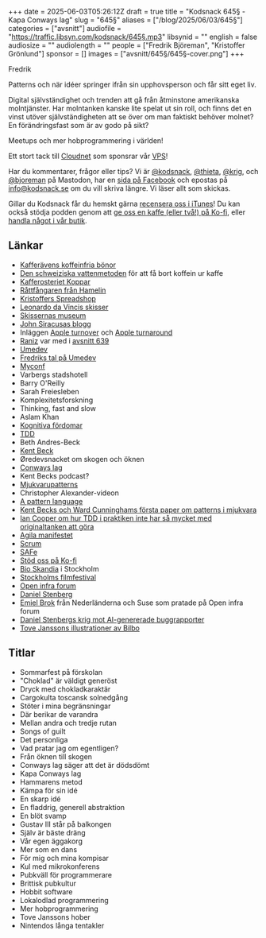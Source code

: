 +++
date = 2025-06-03T05:26:12Z
draft = true
title = "Kodsnack 645§ - Kapa Conways lag"
slug = "645§"
aliases = ["/blog/2025/06/03/645§"]
categories = ["avsnitt"]
audiofile = "https://traffic.libsyn.com/kodsnack/645§.mp3"
libsynid = ""
english = false
audiosize = ""
audiolength = ""
people = ["Fredrik Björeman", "Kristoffer Grönlund"]
sponsor = []
images = ["avsnitt/645§/645§-cover.png"]
+++

Fredrik 

Patterns och när idéer springer ifrån sin upphovsperson och får sitt eget liv.

Digital självständighet och trenden att gå från åtminstone amerikanska molntjänster. Har molntanken kanske lite spelat ut sin roll, och finns det en vinst utöver självständigheten att se över om man faktiskt behöver molnet? En förändringsfast som är av godo på sikt?

Meetups och mer hobprogrammering i världen!

Ett stort tack till [Cloudnet](https://www.cloudnet.se) som sponsrar vår [VPS](https://en.wikipedia.org/wiki/Virtual_private_server)!

Har du kommentarer, frågor eller tips? Vi är [@kodsnack](https://social.podsnack.se/@kodsnack), [@thieta](https://6510.nu/@thieta), [@krig](https://6510.nu/@krig), och [@bjoreman](https://toot.cafe/@bjoreman) på Mastodon, har en [sida på Facebook](https://www.facebook.com/) och epostas på [info@kodsnack.se](mailto:info@kodsnack.se) om du vill skriva längre. Vi läser allt som skickas.

Gillar du Kodsnack får du hemskt gärna [recensera oss i iTunes](https://itunes.apple.com/se/podcast/kodsnack/id561631498?l=en)! Du kan också stödja podden genom att <a href="https://ko-fi.com/kodsnack" rel="payment">ge oss en kaffe (eller två!) på Ko-fi</a>, eller [handla något i vår butik](https://shop.spreadshirt.se/kodsnack/).

## Länkar
* [Kafferävens koffeinfria bönor](https://www.kafferaven.se/collections/all-products/products/sova-rav-koffeinfritt-kaffe-nicaragua)
* [Den schweiziska vattenmetoden](https://en.wikipedia.org/wiki/Decaffeination#Swiss_Water) för att få bort koffein ur kaffe
* [Kafferosteriet Koppar](https://kafferosterietkoppar.se/)
* [Råttfångaren från Hamelin](https://en.wikipedia.org/wiki/Pied_Piper_of_Hamelin)
* [Kristoffers Spreadshop](https://ziran.myspreadshop.se/)
* [Leonardo da Vincis skisser](https://www.leonardodavinci.net/drawings.jsp)
* [Skissernas museum](https://skissernasmuseum.se/)
* [John Siracusas blogg](https://hypercritical.co/)
* Inläggen [Apple turnover](https://hypercritical.co/2025/05/09/apple-turnover) och [Apple turnaround](https://hypercritical.co/2025/05/20/apple-turnaround)
* [Raniz](https://raniz.blog/) var med i [avsnitt 639](https://kodsnack.se/639/)
* [Umedev](https://umedev.se/)
* [Fredriks tal på Umedev](https://www.youtube.com/watch?v=ltdFJ37Cr8s)
* [Myconf](https://myconf.io/)
* Varbergs stadshotell
* Barry O'Reilly
* Sarah Freiesleben
* Komplexitetsforskning
* Thinking, fast and slow
* Aslam Khan
* [Kognitiva fördomar](https://en.wikipedia.org/wiki/Cognitive_bias)
* [TDD](https://en.wikipedia.org/wiki/Test-driven_development)
* Beth Andres-Beck
* [Kent Beck](https://en.wikipedia.org/wiki/Kent_Beck)
* Øredevsnacket om skogen och öknen
* [Conways lag](https://en.wikipedia.org/wiki/Conway%27s_law)
* Kent Becks podcast?
* [Mjukvarupatterns](https://en.wikipedia.org/wiki/Architectural_pattern)
* Christopher Alexander-videon
* [A pattern language](https://en.wikipedia.org/wiki/A_Pattern_Language)
* [Kent Becks och Ward Cunninghams första paper om patterns i mjukvara](https://c2.com/doc/oopsla87.html)
* [Ian Cooper om hur TDD i praktiken inte har så mycket med originaltanken att göra](https://www.youtube.com/watch?v=EZ05e7EMOLM&t=1s)
* [Agila manifestet](https://agilemanifesto.org/)
* [Scrum](https://en.wikipedia.org/wiki/Scrum_%28software_development%29)
* [SAFe](https://en.wikipedia.org/wiki/Scaled_agile_framework)
* [Stöd oss på Ko-fi](https://ko-fi.com/kodsnack/)
* [Bio Skandia](https://bioskandia.se/) i Stockholm
* [Stockholms filmfestival](https://www.stockholmfilmfestival.se/)
* [Open infra forum](https://www.meetup.com/openinfra-user-group-sweden/events/306139678/)
* [Daniel Stenberg](https://daniel.haxx.se/)
* [Emiel Brok](https://www.youtube.com/channel/UClDSlnTi91aWX1-7KTECm6Q/about) från Nederländerna och Suse som pratade på Open infra forum
* [Daniel Stenbergs krig mot AI-genererade buggrapporter](https://arstechnica.com/gadgets/2025/05/open-source-project-curl-is-sick-of-users-submitting-ai-slop-vulnerabilities/)
* [Tove Janssons illustrationer av Bilbo](https://tovejansson.com/sv/bilbo-hobbit-tolkien/)

## Titlar
* Sommarfest på förskolan
* "Choklad" är väldigt generöst
* Dryck med chokladkaraktär
* Cargokulta toscansk solnedgång
* Stöter i mina begränsningar
* Där berikar de varandra
* Mellan andra och tredje rutan
* Songs of guilt
* Det personliga
* Vad pratar jag om egentligen?
* Från öknen till skogen
* Conways lag säger att det är dödsdömt
* Kapa Conways lag
* Hammarens metod
* Kämpa för sin idé
* En skarp idé
* En fladdrig, generell abstraktion
* En blöt svamp
* Gustav III står på balkongen
* Själv är bäste dräng
* Vår egen äggakorg
* Mer som en dans
* För mig och mina kompisar
* Kul med mikrokonferens
* Pubkväll för programmerare
* Brittisk pubkultur
* Hobbit software
* Lokalodlad programmering
* Mer hobprogrammering
* Tove Janssons hober
* Nintendos långa tentakler